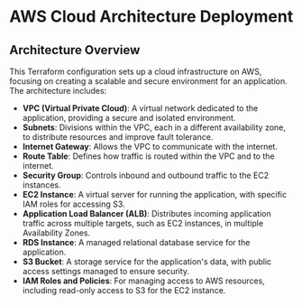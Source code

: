 # AWS Cloud Architecture Deployment
## Architecture Overview
This Terraform configuration sets up a cloud infrastructure on AWS, focusing on creating a scalable and secure environment for an application. The architecture includes:

- **VPC (Virtual Private Cloud)**: A virtual network dedicated to the application, providing a secure and isolated environment.
- **Subnets**: Divisions within the VPC, each in a different availability zone, to distribute resources and improve fault tolerance.
- **Internet Gateway**: Allows the VPC to communicate with the internet.
- **Route Table**: Defines how traffic is routed within the VPC and to the internet.
- **Security Group**: Controls inbound and outbound traffic to the EC2 instances.
- **EC2 Instance**: A virtual server for running the application, with specific IAM roles for accessing S3.
- **Application Load Balancer (ALB)**: Distributes incoming application traffic across multiple targets, such as EC2 instances, in multiple Availability Zones.
- **RDS Instance**: A managed relational database service for the application.
- **S3 Bucket**: A storage service for the application's data, with public access settings managed to ensure security.
- **IAM Roles and Policies**: For managing access to AWS resources, including read-only access to S3 for the EC2 instance.
